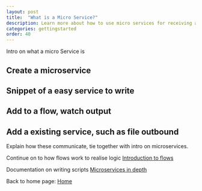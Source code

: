 ```yaml
---
layout: post
title:  "What is a Micro Service?"
description: Learn more about how to use micro services for receiving and transmitting messages to and from other services. Learn about the different types of services and how use them in different scenarios.
categories: gettingstarted
order: 40
---
```


Intro on what a micro Service is

## Create a microservice

## Snippet of a easy service to write

## Add to a flow, watch output

## Add a existing service, such as file outbound

Explain how these communicate, tie together with intro on microservices.

Continue on to how flows work to realise logic [Introduction to flows](/microServiceBus.docs/nav/gettingstarted/flow)

Documentation on writing scripts [Microservices in depth](/microServiceBus.docs/nav/quickReference/microserviceDocumentation)

Back to home page: [Home](/microServiceBus.docs/)